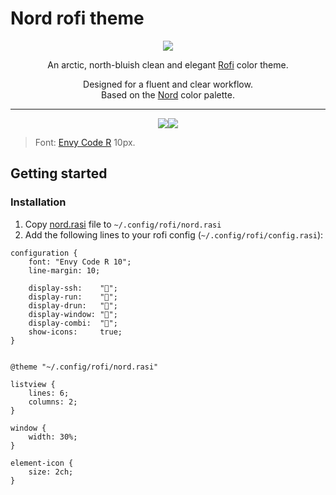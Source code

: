 # Nord rofi theme
<p align="center"><a href="https://github.com/arcticicestudio/nord/releases/tag/v0.2.0"><img src="https://img.shields.io/badge/Nord-v0.2.0-88C0D0.svg?style=flat-square"/></a></p>

<p align="center">An arctic, north-bluish clean and elegant <a href="https://github.com/davatorium/rofi">Rofi</a> color theme.</p>

<p align="center">Designed for a fluent and clear workflow.<br>
Based on the <a href="https://github.com/arcticicestudio/nord">Nord</a> color palette.</p>

---

<p align="center"><img src="https://raw.githubusercontent.com/undiabler/nord-rofi-theme/master/image1.png"/><img src="https://raw.githubusercontent.com/undiabler/nord-rofi-theme/master/image2.png"/><blockquote>Font: <a href="https://damieng.com/blog/2008/05/26/envy-code-r-preview-7-coding-font-released">Envy Code R</a> 10px.</blockquote></p>

## Getting started
### Installation

1. Copy <a href="nord.rasi">nord.rasi</a> file to `~/.config/rofi/nord.rasi`
2. Add the following lines to your rofi config (`~/.config/rofi/config.rasi`):
```
configuration {
    font: "Envy Code R 10";
    line-margin: 10;

    display-ssh:    "";
    display-run:    "";
    display-drun:   "";
    display-window: "";
    display-combi:  "";
    show-icons:     true;
}


@theme "~/.config/rofi/nord.rasi"

listview {
	lines: 6;
	columns: 2;
}

window {
	width: 30%;
}

element-icon {
	size: 2ch;
}
```
